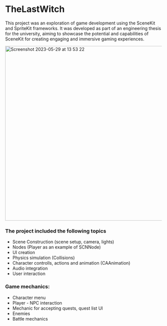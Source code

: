 # TheLastWitch

This project was an exploration of game development using the SceneKit and SpriteKit frameworks. It was developed as part of an engineering thesis for the university, aiming to showcase the potential and capabilities of SceneKit for creating engaging and immersive gaming experiences.

<img width="560" alt="Screenshot 2023-05-29 at 13 53 22" src="https://github.com/SashayaRoss/TheLastWitch/assets/25226556/f6fa9d6a-0fbc-4770-8e8d-2680e35c3428">


### The project included the following topics
- Scene Construction (scene setup, camera, lights)
- Nodes (Player as an example of SCNNode)
- UI creation
- Physics simulation (Collisions)
- Character controlls, actions and animation (CAAnimation)
- Audio integration
- User interaction

### Game mechanics:
- Character menu
- Player - NPC interaction
- Mechanic for accepting quests, quest list UI
- Enemies
- Battle mechanics
